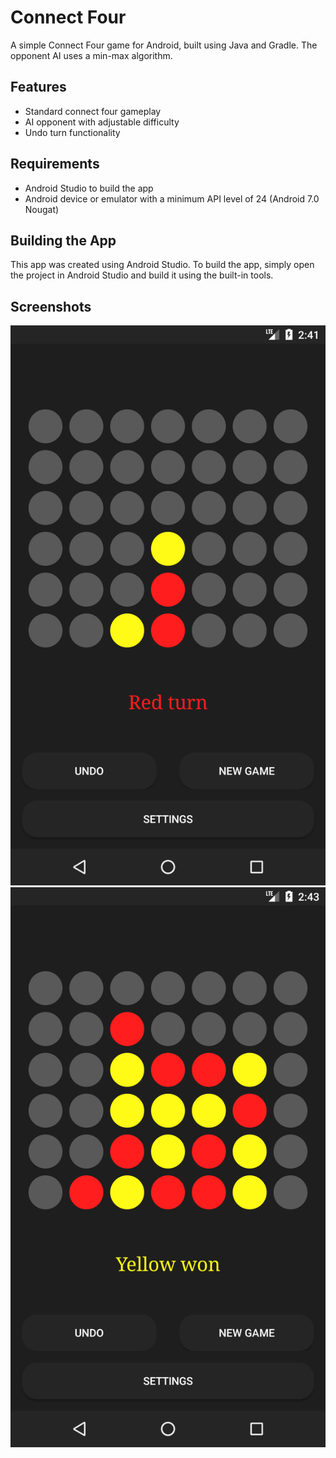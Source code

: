 # Connect Four

A simple Connect Four game for Android, built using Java and Gradle.
The opponent AI uses a min-max algorithm.

## Features

- Standard connect four gameplay
- AI opponent with adjustable difficulty
- Undo turn functionality

## Requirements

- Android Studio to build the app
- Android device or emulator with a minimum API level of 24 (Android 7.0 Nougat)

## Building the App

This app was created using Android Studio. To build the app, simply open the project in Android
Studio and build it using the built-in tools.

## Screenshots

![screen1](screenshots/screen1.png)
![screen2](screenshots/screen2.png)

